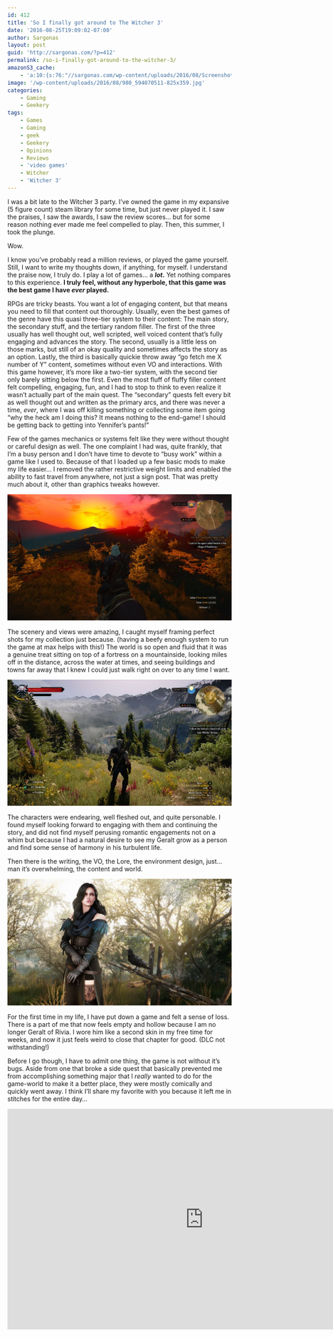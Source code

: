 ```yaml
---
id: 412
title: 'So I finally got around to The Witcher 3'
date: '2016-08-25T19:09:02-07:00'
author: Sargonas
layout: post
guid: 'http://sargonas.com/?p=412'
permalink: /so-i-finally-got-around-to-the-witcher-3/
amazonS3_cache:
    - 'a:10:{s:76:"//sargonas.com/wp-content/uploads/2016/08/Screenshot-2014-08-12-15.55.29.jpg";a:2:{s:2:"id";i:464;s:11:"source_type";s:13:"media-library";}s:85:"//sargonas.com/wp-content/uploads/2016/08/Screenshot-2014-08-12-15.55.29-1024x575.jpg";a:2:{s:2:"id";i:464;s:11:"source_type";s:13:"media-library";}s:116:"//sargonas-net.s3.us-west-2.amazonaws.com/sargonas.com/wp-content/uploads/2016/08/Screenshot-2014-08-12-15.55.29.jpg";a:2:{s:2:"id";i:464;s:11:"source_type";s:13:"media-library";}s:125:"//sargonas-net.s3.us-west-2.amazonaws.com/sargonas.com/wp-content/uploads/2016/08/Screenshot-2014-08-12-15.55.29-1024x575.jpg";a:2:{s:2:"id";i:464;s:11:"source_type";s:13:"media-library";}s:65:"//sargonas.com/wp-content/uploads/2016/10/1379952562840114576.jpg";a:2:{s:2:"id";i:458;s:11:"source_type";s:13:"media-library";}s:105:"//sargonas-net.s3.us-west-2.amazonaws.com/sargonas.com/wp-content/uploads/2016/10/1379952562840114576.jpg";a:2:{s:2:"id";i:458;s:11:"source_type";s:13:"media-library";}s:78:"//sargonas.com/wp-content/uploads/2016/10/fd674ed8df3b03f84dd0b9c9043f4a2d.jpg";a:2:{s:2:"id";i:459;s:11:"source_type";s:13:"media-library";}s:87:"//sargonas.com/wp-content/uploads/2016/10/fd674ed8df3b03f84dd0b9c9043f4a2d-1024x576.jpg";a:2:{s:2:"id";i:459;s:11:"source_type";s:13:"media-library";}s:118:"//sargonas-net.s3.us-west-2.amazonaws.com/sargonas.com/wp-content/uploads/2016/10/fd674ed8df3b03f84dd0b9c9043f4a2d.jpg";a:2:{s:2:"id";i:459;s:11:"source_type";s:13:"media-library";}s:127:"//sargonas-net.s3.us-west-2.amazonaws.com/sargonas.com/wp-content/uploads/2016/10/fd674ed8df3b03f84dd0b9c9043f4a2d-1024x576.jpg";a:2:{s:2:"id";i:459;s:11:"source_type";s:13:"media-library";}}'
image: '/wp-content/uploads/2016/08/980_594070511-825x359.jpg'
categories:
    - Gaming
    - Geekery
tags:
    - Games
    - Gaming
    - geek
    - Geekery
    - Opinions
    - Reviews
    - 'video games'
    - Witcher
    - 'Witcher 3'
---
```


I was a bit late to the Witcher 3 party. I’ve owned the game in my expansive (5 figure count) steam library for some time, but just never played it. I saw the praises, I saw the awards, I saw the review scores… but for some reason nothing ever made me feel compelled to play. Then, this summer, I took the plunge.

Wow.

I know you’ve probably read a million reviews, or played the game yourself. Still, I want to write my thoughts down, if anything, for myself. I understand the praise now, I truly do. I play a lot of games… a ***lot*.** Yet nothing compares to this experience. **I truly feel, without any hyperbole, that this game was the best game I have *ever* played.**

RPGs are tricky beasts. You want a lot of engaging content, but that means you need to fill that content out thoroughly. Usually, even the best games of the genre have this quasi three-tier system to their content: The main story, the secondary stuff, and the tertiary random filler. The first of the three usually has well thought out, well scripted, well voiced content that’s fully engaging and advances the story. The second, usually is a little less on those marks, but still of an okay quality and sometimes affects the story as an option. Lastly, the third is basically quickie throw away “go fetch me X number of Y” content, sometimes without even VO and interactions. With this game however, it’s more like a two-tier system, with the second tier only barely sitting below the first. Even the most fluff of fluffy filler content felt compelling, engaging, fun, and I had to stop to think to even realize it wasn’t actually part of the main quest. The “secondary” quests felt every bit as well thought out and written as the primary arcs, and there was never a time, *ever*, where I was off killing something or collecting some item going “why the heck am I doing this? It means nothing to the end-game! I should be getting back to getting into Yennifer’s pants!”

Few of the games mechanics or systems felt like they were without thought or careful design as well. The one complaint I had was, quite frankly, that I’m a busy person and I don’t have time to devote to “busy work” within a game like I used to. Because of that I loaded up a few basic mods to make my life easier… I removed the rather restrictive weight limits and enabled the ability to fast travel from anywhere, not just a sign post. That was pretty much about it, other than graphics tweaks however.

![screenshot-2014-08-12-15-55-29](/wp-content/uploads/2016/08/Screenshot-2014-08-12-15.55.29-1024x575.jpg)

The scenery and views were amazing, I caught myself framing perfect shots for my collection just because. (having a beefy enough system to run the game at max helps with this!) The world is so open and fluid that it was a genuine treat sitting on top of a fortress on a mountainside, looking miles off in the distance, across the water at times, and seeing buildings and towns far away that I knew I could just walk right on over to any time I want.

![1379952562840114576](/wp-content/uploads/2016/10/1379952562840114576.jpg)

The characters were endearing, well fleshed out, and quite personable. I found myself looking forward to engaging with them and continuing the story, and did not find myself perusing romantic engagements not on a whim but because I had a natural desire to see my Geralt grow as a person and find some sense of harmony in his turbulent life.

Then there is the writing, the VO, the Lore, the environment design, just… man it’s overwhelming, the content and world.

![fd674ed8df3b03f84dd0b9c9043f4a2d](/wp-content/uploads/2016/10/fd674ed8df3b03f84dd0b9c9043f4a2d-1024x576.jpg)

For the first time in my life, I have put down a game and felt a sense of loss. There is a part of me that now feels empty and hollow because I am no longer Geralt of Rivia. I wore him like a second skin in my free time for weeks, and now it just feels weird to close that chapter for good. (DLC not withstanding!)

Before I go though, I have to admit one thing, the game is not without it’s bugs. Aside from one that broke a side quest that basically prevented me from accomplishing something major that I *really* wanted to do for the game-world to make it a better place, they were mostly comically and quickly went away. I think I’ll share my favorite with you because it left me in stitches for the entire day…

<iframe allow="accelerometer; autoplay; clipboard-write; encrypted-media; gyroscope; picture-in-picture" allowfullscreen="" frameborder="0" height="495" loading="lazy" src="https://www.youtube.com/embed/722xSn7yrOg?feature=oembed" title="Bicycle Horse" width="880"></iframe>